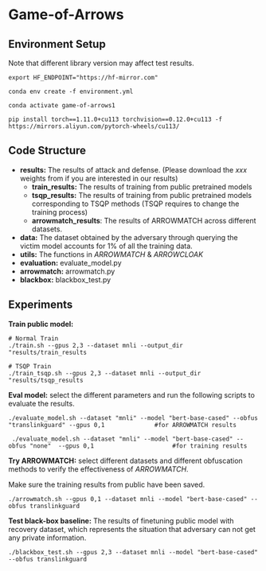 # Game-of-Arrows


## Environment Setup
Note that different library version may affect test results. 

```
export HF_ENDPOINT="https://hf-mirror.com"

conda env create -f environment.yml

conda activate game-of-arrows1

pip install torch==1.11.0+cu113 torchvision==0.12.0+cu113 -f https://mirrors.aliyun.com/pytorch-wheels/cu113/
```

## Code Structure
* **results:**  The results of attack and defense. (Please download the *xxx* weights from if you are interested in our results)
    * **train_results:** The results of training from public pretrained models
    * **tsqp_results:** The results of training from public pretrained models corresponding to TSQP methods (TSQP requires to change the training process)
    * **arrowmatch_results**: The results of ARROWMATCH across different datasets.
* **data:** The dataset obtained by the adversary through querying the victim model accounts for 1% of all the training data.
* **utils:** The functions in *ARROWMATCH* & *ARROWCLOAK*
* **evaluation:** evaluate_model.py
* **arrowmatch:** arrowmatch.py
* **blackbox:** blackbox_test.py

## Experiments

**Train public model:**
```
# Normal Train
./train.sh --gpus 2,3 --dataset mnli --output_dir "results/train_results

# TSQP Train
./train_tsqp.sh --gpus 2,3 --dataset mnli --output_dir "results/tsqp_results
```

**Eval model:** 
select the different parameters and run the following scripts to evaluate the results.
```
./evaluate_model.sh --dataset "mnli" --model "bert-base-cased" --obfus "translinkguard" --gpus 0,1              #for ARROWMATCH results
 
 ./evaluate_model.sh --dataset "mnli" --model "bert-base-cased" --obfus "none"  --gpus 0,1                      #for training results

```

**Try ARROWMATCH:** select different datasets and different obfuscation methods to verify the effectiveness of *ARROWMATCH*.

Make sure the training results from public have been saved. 

```
./arrowmatch.sh --gpus 0,1 --dataset mnli --model "bert-base-cased" --obfus translinkguard
```

**Test black-box baseline:** The results of finetuning public model with recovery dataset, which represents the situation that adversary can not get any private information.
```
./blackbox_test.sh --gpus 2,3 --dataset mnli --model "bert-base-cased" --obfus translinkguard
```